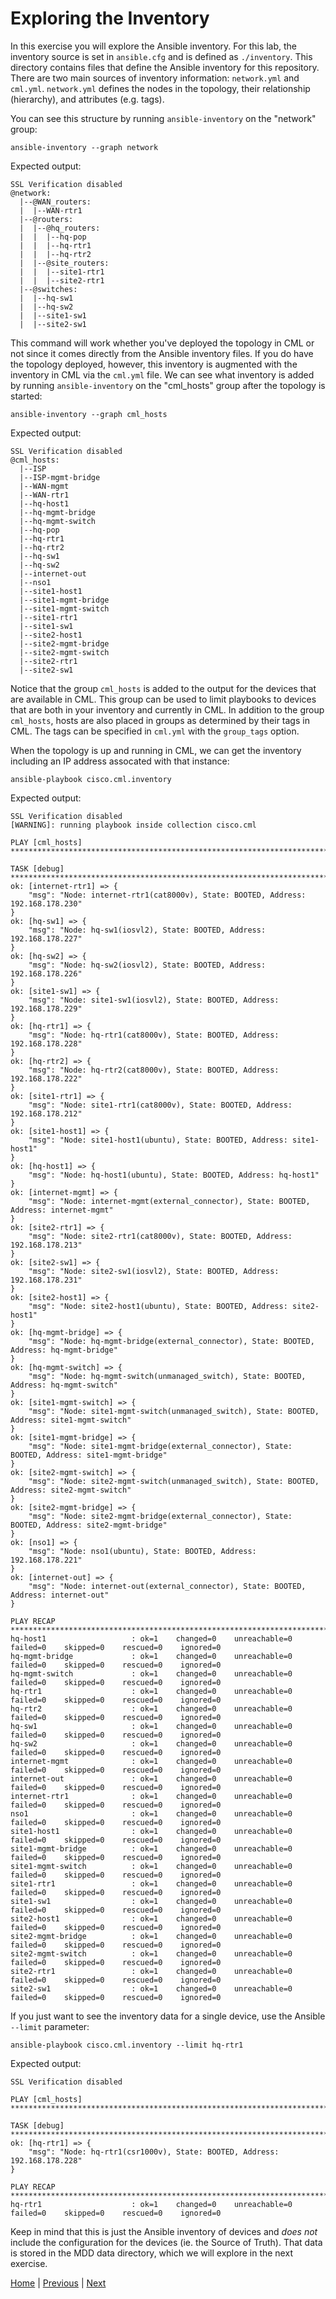 # Exploring the Inventory

In this exercise you will explore the Ansible inventory. For this lab, the inventory source is set in `ansible.cfg` and is defined as `./inventory`. This directory contains files that define the Ansible inventory for this repository.  There are two main sources of inventory information: `network.yml` and `cml.yml`.  `network.yml` defines the nodes in the topology, their relationship (hierarchy), and attributes (e.g. tags).

You can see this structure by running `ansible-inventory` on the "network" group:

```
ansible-inventory --graph network
```

Expected output:

```
SSL Verification disabled
@network:
  |--@WAN_routers:
  |  |--WAN-rtr1
  |--@routers:
  |  |--@hq_routers:
  |  |  |--hq-pop
  |  |  |--hq-rtr1
  |  |  |--hq-rtr2
  |  |--@site_routers:
  |  |  |--site1-rtr1
  |  |  |--site2-rtr1
  |--@switches:
  |  |--hq-sw1
  |  |--hq-sw2
  |  |--site1-sw1
  |  |--site2-sw1
```

This command will work whether you've deployed the topology in CML or not since it comes directly from the Ansible inventory files. If you do have the topology deployed, however, this inventory is augmented with the inventory in CML via the `cml.yml` file. We can see what inventory is added by running `ansible-inventory` on the "cml_hosts" group after the topology is started:

```
ansible-inventory --graph cml_hosts
```

Expected output:

```
SSL Verification disabled
@cml_hosts:
  |--ISP
  |--ISP-mgmt-bridge
  |--WAN-mgmt
  |--WAN-rtr1
  |--hq-host1
  |--hq-mgmt-bridge
  |--hq-mgmt-switch
  |--hq-pop
  |--hq-rtr1
  |--hq-rtr2
  |--hq-sw1
  |--hq-sw2
  |--internet-out
  |--nso1
  |--site1-host1
  |--site1-mgmt-bridge
  |--site1-mgmt-switch
  |--site1-rtr1
  |--site1-sw1
  |--site2-host1
  |--site2-mgmt-bridge
  |--site2-mgmt-switch
  |--site2-rtr1
  |--site2-sw1
```

Notice that the group `cml_hosts` is added to the output for the devices that are available in CML. This group can be used to limit playbooks to devices that are both in your inventory and currently in CML. In addition to the group `cml_hosts`, hosts are also placed in groups as determined by their tags in CML.  The tags can be specified in `cml.yml` with the `group_tags` option.

When the topology is up and running in CML, we can get the inventory including an IP address assocated with that instance:

```
ansible-playbook cisco.cml.inventory
```

Expected output:

```
SSL Verification disabled
[WARNING]: running playbook inside collection cisco.cml

PLAY [cml_hosts] *************************************************************************************************

TASK [debug] *****************************************************************************************************
ok: [internet-rtr1] => {
    "msg": "Node: internet-rtr1(cat8000v), State: BOOTED, Address: 192.168.178.230"
}
ok: [hq-sw1] => {
    "msg": "Node: hq-sw1(iosvl2), State: BOOTED, Address: 192.168.178.227"
}
ok: [hq-sw2] => {
    "msg": "Node: hq-sw2(iosvl2), State: BOOTED, Address: 192.168.178.226"
}
ok: [site1-sw1] => {
    "msg": "Node: site1-sw1(iosvl2), State: BOOTED, Address: 192.168.178.229"
}
ok: [hq-rtr1] => {
    "msg": "Node: hq-rtr1(cat8000v), State: BOOTED, Address: 192.168.178.228"
}
ok: [hq-rtr2] => {
    "msg": "Node: hq-rtr2(cat8000v), State: BOOTED, Address: 192.168.178.222"
}
ok: [site1-rtr1] => {
    "msg": "Node: site1-rtr1(cat8000v), State: BOOTED, Address: 192.168.178.212"
}
ok: [site1-host1] => {
    "msg": "Node: site1-host1(ubuntu), State: BOOTED, Address: site1-host1"
}
ok: [hq-host1] => {
    "msg": "Node: hq-host1(ubuntu), State: BOOTED, Address: hq-host1"
}
ok: [internet-mgmt] => {
    "msg": "Node: internet-mgmt(external_connector), State: BOOTED, Address: internet-mgmt"
}
ok: [site2-rtr1] => {
    "msg": "Node: site2-rtr1(cat8000v), State: BOOTED, Address: 192.168.178.213"
}
ok: [site2-sw1] => {
    "msg": "Node: site2-sw1(iosvl2), State: BOOTED, Address: 192.168.178.231"
}
ok: [site2-host1] => {
    "msg": "Node: site2-host1(ubuntu), State: BOOTED, Address: site2-host1"
}
ok: [hq-mgmt-bridge] => {
    "msg": "Node: hq-mgmt-bridge(external_connector), State: BOOTED, Address: hq-mgmt-bridge"
}
ok: [hq-mgmt-switch] => {
    "msg": "Node: hq-mgmt-switch(unmanaged_switch), State: BOOTED, Address: hq-mgmt-switch"
}
ok: [site1-mgmt-switch] => {
    "msg": "Node: site1-mgmt-switch(unmanaged_switch), State: BOOTED, Address: site1-mgmt-switch"
}
ok: [site1-mgmt-bridge] => {
    "msg": "Node: site1-mgmt-bridge(external_connector), State: BOOTED, Address: site1-mgmt-bridge"
}
ok: [site2-mgmt-switch] => {
    "msg": "Node: site2-mgmt-switch(unmanaged_switch), State: BOOTED, Address: site2-mgmt-switch"
}
ok: [site2-mgmt-bridge] => {
    "msg": "Node: site2-mgmt-bridge(external_connector), State: BOOTED, Address: site2-mgmt-bridge"
}
ok: [nso1] => {
    "msg": "Node: nso1(ubuntu), State: BOOTED, Address: 192.168.178.221"
}
ok: [internet-out] => {
    "msg": "Node: internet-out(external_connector), State: BOOTED, Address: internet-out"
}

PLAY RECAP *******************************************************************************************************
hq-host1                   : ok=1    changed=0    unreachable=0    failed=0    skipped=0    rescued=0    ignored=0   
hq-mgmt-bridge             : ok=1    changed=0    unreachable=0    failed=0    skipped=0    rescued=0    ignored=0   
hq-mgmt-switch             : ok=1    changed=0    unreachable=0    failed=0    skipped=0    rescued=0    ignored=0   
hq-rtr1                    : ok=1    changed=0    unreachable=0    failed=0    skipped=0    rescued=0    ignored=0   
hq-rtr2                    : ok=1    changed=0    unreachable=0    failed=0    skipped=0    rescued=0    ignored=0   
hq-sw1                     : ok=1    changed=0    unreachable=0    failed=0    skipped=0    rescued=0    ignored=0   
hq-sw2                     : ok=1    changed=0    unreachable=0    failed=0    skipped=0    rescued=0    ignored=0   
internet-mgmt              : ok=1    changed=0    unreachable=0    failed=0    skipped=0    rescued=0    ignored=0   
internet-out               : ok=1    changed=0    unreachable=0    failed=0    skipped=0    rescued=0    ignored=0   
internet-rtr1              : ok=1    changed=0    unreachable=0    failed=0    skipped=0    rescued=0    ignored=0   
nso1                       : ok=1    changed=0    unreachable=0    failed=0    skipped=0    rescued=0    ignored=0   
site1-host1                : ok=1    changed=0    unreachable=0    failed=0    skipped=0    rescued=0    ignored=0   
site1-mgmt-bridge          : ok=1    changed=0    unreachable=0    failed=0    skipped=0    rescued=0    ignored=0   
site1-mgmt-switch          : ok=1    changed=0    unreachable=0    failed=0    skipped=0    rescued=0    ignored=0   
site1-rtr1                 : ok=1    changed=0    unreachable=0    failed=0    skipped=0    rescued=0    ignored=0   
site1-sw1                  : ok=1    changed=0    unreachable=0    failed=0    skipped=0    rescued=0    ignored=0   
site2-host1                : ok=1    changed=0    unreachable=0    failed=0    skipped=0    rescued=0    ignored=0   
site2-mgmt-bridge          : ok=1    changed=0    unreachable=0    failed=0    skipped=0    rescued=0    ignored=0   
site2-mgmt-switch          : ok=1    changed=0    unreachable=0    failed=0    skipped=0    rescued=0    ignored=0   
site2-rtr1                 : ok=1    changed=0    unreachable=0    failed=0    skipped=0    rescued=0    ignored=0   
site2-sw1                  : ok=1    changed=0    unreachable=0    failed=0    skipped=0    rescued=0    ignored=0   
```

If you just want to see the inventory data for a single device, use the Ansible `--limit` parameter:

```
ansible-playbook cisco.cml.inventory --limit hq-rtr1
```

Expected output:

```
SSL Verification disabled

PLAY [cml_hosts] *************************************************************************************************************************************

TASK [debug] *****************************************************************************************************************************************
ok: [hq-rtr1] => {
    "msg": "Node: hq-rtr1(csr1000v), State: BOOTED, Address: 192.168.178.228"
}

PLAY RECAP *******************************************************************************************************************************************
hq-rtr1                    : ok=1    changed=0    unreachable=0    failed=0    skipped=0    rescued=0    ignored=0   
```

Keep in mind that this is just the Ansible inventory of devices and *does not* include the configuration for the devices (ie. the Source of Truth). That data is stored in the MDD data directory, which we will explore in the next exercise.

[Home](../README.md#workshop-exercises) | [Previous](initial-setup.md#initial-setup) | [Next](explore-data.md#exploring-the-data)